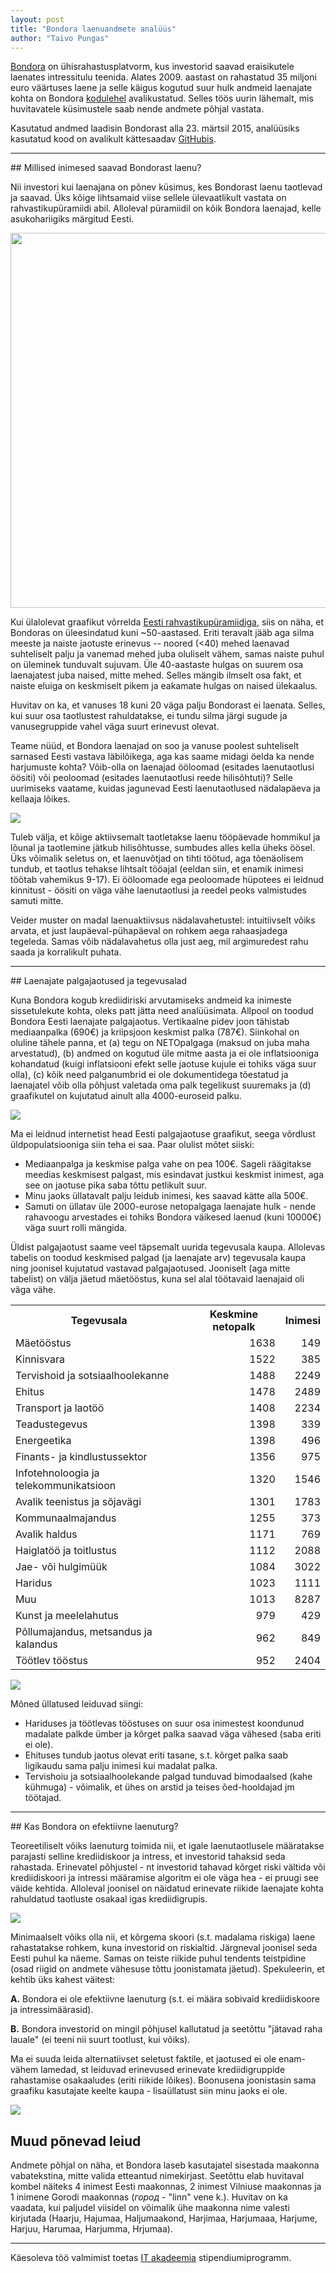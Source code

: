 ```yaml
---
layout: post
title: "Bondora laenuandmete analüüs"
author: "Taivo Pungas"
---
```


<script src="/2015/images/sorttable.js"></script>

<!-- Sissejuhatus -->
<a href="https://www.bondora.ee/">Bondora</a> on ühisrahastusplatvorm, kus investorid saavad eraisikutele laenates intressitulu teenida. Alates 2009. aastast on rahastatud 35 miljoni euro väärtuses laene ja selle käigus kogutud suur hulk andmeid laenajate kohta on Bondora <a href="https://www.bondora.ee/et/et/datasets">kodulehel</a> avalikustatud. Selles töös uurin lähemalt, mis huvitavatele küsimustele saab nende andmete põhjal vastata.

Kasutatud andmed laadisin Bondorast alla 23. märtsil 2015, analüüsiks kasutatud kood on avalikult kättesaadav <a href="https://github.com/taivop/bondora">GitHubis</a>.

<hr>
## Millised inimesed saavad Bondorast laenu?

Nii investori kui laenajana on põnev küsimus, kes Bondorast laenu taotlevad ja saavad. Üks kõige lihtsamaid viise sellele ülevaatlikult vastata on rahvastikupüramiidi abil. Alloleval püramiidil on kõik Bondora laenajad, kelle asukohariigiks märgitud Eesti.

<img src="/2015/images/pyramid.png" style="width: 600px;">

Kui ülalolevat graafikut võrrelda <a href="http://www.stat.ee/public/rahvastikupyramiid/">Eesti rahvastikupüramiidiga</a>, siis on näha, et Bondoras on üleesindatud kuni ~50-aastased. Eriti teravalt jääb aga silma meeste ja naiste jaotuste erinevus -- noored (<40) mehed laenavad suhteliselt palju ja vanemad mehed juba oluliselt vähem, samas naiste puhul on üleminek tunduvalt sujuvam. Üle 40-aastaste hulgas on suurem osa laenajatest juba naised, mitte mehed. Selles mängib ilmselt osa fakt, et naiste eluiga on keskmiselt pikem ja eakamate hulgas on naised ülekaalus.

Huvitav on ka, et vanuses 18 kuni 20 väga palju Bondorast ei laenata. Selles, kui suur osa taotlustest rahuldatakse, ei tundu silma järgi sugude ja vanusegruppide vahel väga suurt erinevust olevat.

Teame nüüd, et Bondora laenajad on soo ja vanuse poolest suhteliselt sarnased Eesti vastava läbilõikega, aga kas saame midagi öelda ka nende harjumuste kohta? Võib-olla on laenajad ööloomad (esitades laenutaotlusi öösiti) või peoloomad (esitades laenutaotlusi reede hilisõhtuti)? Selle uurimiseks vaatame, kuidas jagunevad Eesti laenutaotlused nädalapäeva ja kellaaja lõikes.

<img src="/2015/images/time_heatmap.svg" style="">

Tuleb välja, et kõige aktiivsemalt taotletakse laenu tööpäevade hommikul ja lõunal ja taotlemine jätkub hilisõhtusse, sumbudes alles kella üheks öösel. Üks võimalik seletus on, et laenuvõtjad on tihti töötud, aga tõenäolisem tundub, et taotlus tehakse lihtsalt tööajal (eeldan siin, et enamik inimesi töötab vahemikus 9-17). Ei ööloomade ega peoloomade hüpotees ei leidnud kinnitust - öösiti on väga vähe laenutaotlusi ja reedel peoks valmistudes samuti mitte.

Veider muster on madal laenuaktiivsus nädalavahetustel: intuitiivselt võiks arvata, et just laupäeval-pühapäeval on rohkem aega rahaasjadega tegeleda. Samas võib nädalavahetus olla just aeg, mil argimuredest rahu saada ja korralikult puhata.

<hr>
## Laenajate palgajaotused ja tegevusalad

Kuna Bondora kogub krediidiriski arvutamiseks andmeid ka inimeste sissetulekute kohta, oleks patt jätta need analüüsimata. Allpool on toodud Bondora Eesti laenajate palgajaotus. Vertikaalne pidev joon tähistab mediaanpalka (690€) ja kriipsjoon keskmist palka (787€). Siinkohal on oluline tähele panna, et (a) tegu on NETOpalgaga (maksud on juba maha arvestatud), (b) andmed on kogutud üle mitme aasta ja ei ole inflatsiooniga kohandatud (kuigi inflatsiooni efekt selle jaotuse kujule ei tohiks väga suur olla), (c) kõik need palganumbrid ei ole dokumentidega tõestatud ja laenajatel võib olla põhjust valetada oma palk tegelikust suuremaks ja (d) graafikutel on kujutatud ainult alla 4000-euroseid palku.

<img src="/2015/images/salarydist.svg" style="">

Ma ei leidnud internetist head Eesti palgajaotuse graafikut, seega võrdlust üldpopulatsiooniga siin teha ei saa. Paar olulist mõtet siiski:

* Mediaanpalga ja keskmise palga vahe on pea 100€. Sageli räägitakse meedias keskmisest palgast, mis esindavat justkui keskmist inimest, aga see on jaotuse pika saba tõttu petlikult suur.
* Minu jaoks üllatavalt palju leidub inimesi, kes saavad kätte alla 500€.
* Samuti on üllatav üle 2000-eurose netopalgaga laenajate hulk - nende rahavoogu arvestades ei tohiks Bondora väikesed laenud (kuni 10000€) väga suurt rolli mängida.

Üldist palgajaotust saame veel täpsemalt uurida tegevusala kaupa. Allolevas tabelis on toodud keskmised palgad (ja laenajate arv) tegevusala kaupa ning joonisel kujutatud vastavad palgajaotused. Jooniselt (aga mitte tabelist) on välja jäetud mäetööstus, kuna sel alal töötavaid laenajaid oli väga vähe.


<!-- Palgatabel -->
<table>
<tr> <th> Tegevusala </th> <th> Keskmine netopalk </th> <th> Inimesi </th>  </tr>
  <tr> <td> Mäetööstus </td> <td align="right"> 1638 </td> <td align="right"> 149 </td> </tr>
  <tr> <td> Kinnisvara </td> <td align="right"> 1522 </td> <td align="right"> 385 </td> </tr>
  <tr> <td> Tervishoid ja sotsiaalhoolekanne </td> <td align="right"> 1488 </td> <td align="right"> 2249 </td> </tr>
  <tr> <td> Ehitus </td> <td align="right"> 1478 </td> <td align="right"> 2489 </td> </tr>
  <tr> <td> Transport ja laotöö </td> <td align="right"> 1408 </td> <td align="right"> 2234 </td> </tr>
  <tr> <td> Teadustegevus </td> <td align="right"> 1398 </td> <td align="right"> 339 </td> </tr>
  <tr> <td> Energeetika </td> <td align="right"> 1398 </td> <td align="right"> 496 </td> </tr>
  <tr> <td> Finants- ja kindlustussektor </td> <td align="right"> 1356 </td> <td align="right"> 975 </td> </tr>
  <tr> <td> Infotehnoloogia ja telekommunikatsioon </td> <td align="right"> 1320 </td> <td align="right"> 1546 </td> </tr>
  <tr> <td> Avalik teenistus ja sõjavägi </td> <td align="right"> 1301 </td> <td align="right"> 1783 </td> </tr>
  <tr> <td> Kommunaalmajandus </td> <td align="right"> 1255 </td> <td align="right"> 373 </td> </tr>
  <tr> <td> Avalik haldus </td> <td align="right"> 1171 </td> <td align="right"> 769 </td> </tr>
  <tr> <td> Haiglatöö ja toitlustus </td> <td align="right"> 1112 </td> <td align="right"> 2088 </td> </tr>
  <tr> <td> Jae- või hulgimüük </td> <td align="right"> 1084 </td> <td align="right"> 3022 </td> </tr>
  <tr> <td> Haridus </td> <td align="right"> 1023 </td> <td align="right"> 1111 </td> </tr>
  <tr> <td> Muu </td> <td align="right"> 1013 </td> <td align="right"> 8287 </td> </tr>
  <tr> <td> Kunst ja meelelahutus </td> <td align="right"> 979 </td> <td align="right"> 429 </td> </tr>
  <tr> <td> Põllumajandus, metsandus ja kalandus </td> <td align="right"> 962 </td> <td align="right"> 849 </td> </tr>
  <tr> <td> Töötlev tööstus </td> <td align="right"> 952 </td> <td align="right"> 2404 </td> </tr>
   </table>


<img src="/2015/images/salarydist_by_occupation.svg" style="">

Mõned üllatused leiduvad siingi:

* Hariduses ja töötlevas tööstuses on suur osa inimestest koondunud madalate palkde ümber ja kõrget palka saavad väga vähesed (saba eriti ei ole).
* Ehituses tundub jaotus olevat eriti tasane, s.t. kõrget palka saab ligikaudu sama palju inimesi kui madalat palka.
* Tervishoiu ja sotsiaalhoolekande palgad tunduvad bimodaalsed (kahe kühmuga) - võimalik, et ühes on arstid ja teises õed-hooldajad jm töötajad.

<hr>
## Kas Bondora on efektiivne laenuturg?

Teoreetiliselt võiks laenuturg toimida nii, et igale laenutaotlusele määratakse parajasti selline krediidiskoor ja intress, et investorid tahaksid seda rahastada. Erinevatel põhjustel - nt investorid tahavad kõrget riski vältida või krediidiskoori ja intressi määramise algoritm ei ole väga hea - ei pruugi see väide kehtida. Alloleval joonisel on näidatud erinevate riikide laenajate kohta rahuldatud taotluste osakaal igas krediidigrupis.

<img src="/2015/images/prop_funded_country.svg" style="">

Minimaalselt võiks olla nii, et kõrgema skoori (s.t. madalama riskiga) laene rahastatakse rohkem, kuna investorid on riskialtid. Järgneval joonisel seda Eesti puhul ka näeme. Samas on teiste riikide puhul tendents teistpidine (osad riigid on andmete vähesuse tõttu joonistamata jäetud). Spekuleerin, et kehtib üks kahest väitest:

<b>A.</b> Bondora ei ole efektiivne laenuturg (s.t. ei määra sobivaid krediidiskoore ja intressimäärasid).

<b>B.</b> Bondora investorid on mingil põhjusel kallutatud ja seetõttu "jätavad raha lauale" (ei teeni nii suurt tootlust, kui võiks).

Ma ei suuda leida alternatiivset seletust faktile, et jaotused ei ole enam-vähem lamedad, st leiduvad erinevused erinevate krediidigruppide rahastamise osakaaludes (eriti riikide lõikes). Boonusena joonistasin sama graafiku kasutajate keelte kaupa - lisaüllatust siin minu jaoks ei ole.

<img src="/2015/images/prop_funded_language.svg" style="">

## Muud põnevad leiud
Andmete põhjal on näha, et Bondora laseb kasutajatel sisestada maakonna vabatekstina, mitte valida etteantud nimekirjast. Seetõttu elab huvitaval kombel näiteks 4 inimest Eesti maakonnas, 2 inimest Vilniuse maakonnas ja 1 inimene Gorodi maakonnas (<i>город</i> - "linn" vene k.). Huvitav on ka vaadata, kui paljudel viisidel on võimalik ühe maakonna nime valesti kirjutada (Haarju, Hajumaa, Haljumaakond, Harjimaa, Harjumaaa, Harjume, Harjuu, Harumaa, Harjumma, Hrjumaa).


<hr>
<footer>
<p>Käesoleva töö valmimist toetas <a href="http://itakadeemia.ee/">IT akadeemia</a> stipendiumiprogramm.</p>
</footer>